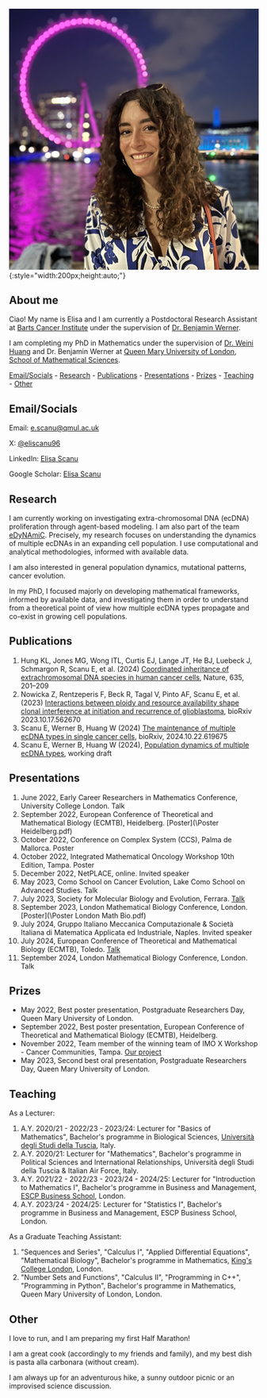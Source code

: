 ![Me](\IMG_9225.jpg){:style="width:200px;height:auto;"}


## About me

Ciao! My name is Elisa and I am currently a Postdoctoral Research Assistant at [Barts Cancer Institute](https://www.bci.qmul.ac.uk/) under the supervision of [Dr. Benjamin Werner](https://www.bci.qmul.ac.uk/staff/dr-benjamin-werner/).

I am completing my PhD in Mathematics under the supervision of [Dr. Weini Huang](https://www.qmul.ac.uk/maths/profiles/huangw.html) and Dr. Benjamin Werner at [Queen Mary University of London, School of Mathematical Sciences](https://www.qmul.ac.uk/maths/).

[Email/Socials](#socials) - [Research](#research) - [Publications](#publications) - [Presentations](#presentations) - [Prizes](#prizes) - [Teaching](#teaching) - [Other](#other)

## Email/Socials

Email: [e.scanu@qmul.ac.uk](mailto:e.scanu@qmul.ac.uk)

X: [@eliscanu96](https://x.com/eliscanu96)

LinkedIn: [Elisa Scanu](https://www.linkedin.com/in/elisa-scanu-3534661b8/)

Google Scholar: [Elisa Scanu](https://scholar.google.com/citations?hl=it&user=juEQxZ8AAAAJ)

## Research

I am currently working on investigating extra-chromosomal DNA (ecDNA) proliferation through agent-based modeling. I am also part of the team [eDyNAmiC](https://cancergrandchallenges.org/teams/edynamic). Precisely, my research focuses on understanding the dynamics of multiple ecDNAs in an expanding cell population. I use computational and analytical methodologies, informed with available data.

I am also interested in general population dynamics, mutational patterns, cancer evolution.

In my PhD, I focused majorly on developing mathematical frameworks, informed by available data, and investigating them in order to understand from a theoretical point of view how multiple ecDNA types propagate and co-exist in growing cell populations. 

## Publications

1. Hung KL, Jones MG, Wong ITL, Curtis EJ, Lange JT, He BJ, Luebeck J, Schmargon R, Scanu E, et al. (2024) [Coordinated inheritance of extrachromosomal DNA species in human cancer cells](https://www.nature.com/articles/s41586-024-07861-8), Nature, 635, 201–209
2. Nowicka Z, Rentzeperis F, Beck R, Tagal V, Pinto AF, Scanu E, et al. (2023) [Interactions between ploidy and resource availability shape clonal interference at initiation and recurrence of glioblastoma](https://www.biorxiv.org/content/10.1101/2023.10.17.562670v1), bioRxiv 2023.10.17.562670
3. Scanu E, Werner B, Huang W (2024) [The maintenance of multiple ecDNA types in single cancer cells](https://www.biorxiv.org/content/10.1101/2024.10.22.619675v2), bioRxiv, 2024.10.22.619675
4. Scanu E, Werner B, Huang W (2024), [Population dynamics of multiple ecDNA types](https://github.com/eliscanu96/popdynamics/blob/main/Population_dynamics_of_multiple_ecDNA_types.pdf), working draft
   
## Presentations

1. June 2022, Early Career Researchers in Mathematics Conference, University College London. Talk
2. September 2022, European Conference of Theoretical and Mathematical Biology (ECMTB), Heidelberg. [Poster](\Poster Heidelberg.pdf)
3. October 2022, Conference on Complex System (CCS), Palma de Mallorca. Poster
4. October 2022, Integrated Mathematical Oncology Workshop 10th Edition, Tampa. Poster
5. December 2022, NetPLACE, online. Invited speaker
6. May 2023, Como School on Cancer Evolution, Lake Como School on Advanced Studies. Talk
7. July 2023, Society for Molecular Biology and Evolution, Ferrara. [Talk](\1120_23_Scanu.pdf)
8. September 2023, London Mathematical Biology Conference, London. [Poster](\Poster London Math Bio.pdf)
9. July 2024, Gruppo Italiano Meccanica Computazionale & Società Italiana di Matematica Applicata ed Industriale, Naples. Invited speaker
10. July 2024, European Conference of Theoretical and Mathematical Biology (ECMTB), Toledo. [Talk](\ECMTB2024.pdf)
11. September 2024, London Mathematical Biology Conference, London. Talk

## Prizes

- May 2022, Best poster presentation, Postgraduate Researchers Day, Queen Mary University of London.
- September 2022, Best poster presentation, European Conference of Theoretical and Mathematical Biology (ECMTB), Heidelberg.
- November 2022, Team member of the winning team of IMO X Workshop - Cancer Communities, Tampa. [Our project](https://imoworkshop.org/IMO10/index.html)
- May 2023, Second best oral presentation, Postgraduate Researchers Day, Queen Mary University of London.

## Teaching

As a Lecturer:
1. A.Y. 2020/21 - 2022/23 - 2023/24: Lecturer for "Basics of Mathematics", Bachelor's programme in Biological Sciences, [Università degli Studi della Tuscia](https://www.unitus.it/), Italy.
2. A.Y. 2020/21: Lecturer for "Mathematics", Bachelor's programme in Political Sciences and International Relationships, Università degli Studi della Tuscia & Italian Air Force, Italy.
3. A.Y. 2021/22 - 2022/23 - 2023/24 - 2024/25: Lecturer for "Introduction to Mathematics I", Bachelor's programme in Business and Management, [ESCP Business School](https://www.escp.eu/), London.
4. A.Y. 2023/24 - 2024/25: Lecturer for "Statistics I", Bachelor's programme in Business and Management, ESCP Business School, London.

As a Graduate Teaching Assistant:
1. "Sequences and Series", "Calculus I", "Applied Differential Equations", "Mathematical Biology", Bachelor's programme in Mathematics, [King's College London](https://www.kcl.ac.uk/), London.
2. "Number Sets and Functions", "Calculus II", "Programming in C++", "Programming in Python", Bachelor's programme in Mathematics, Queen Mary University of London, London.

## Other

I love to run, and I am preparing my first Half Marathon! 

I am a great cook (accordingly to my friends and family), and my best dish is pasta alla carbonara (without cream).

I am always up for an adventurous hike, a sunny outdoor picnic or an improvised science discussion.   
